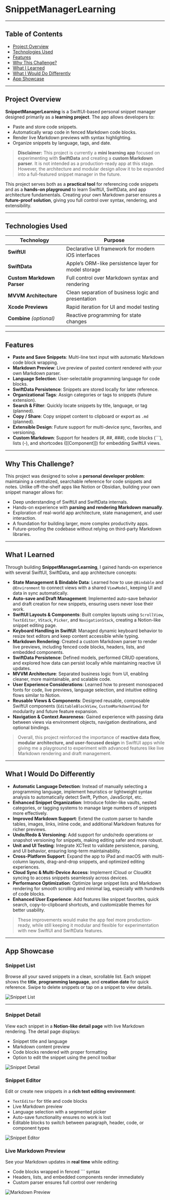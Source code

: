 # SnippetManagerLearning

---

## Table of Contents

* [Project Overview](#project-overview)
* [Technologies Used](#technologies-used)
* [Features](#features)
* [Why This Challenge?](#why-this-challenge)
* [What I Learned](#what-i-learned)
* [What I Would Do Differently](#what-i-would-do-differently)
* [App Showcase](#app-showcase)

---

## Project Overview

**SnippetManagerLearning** is a SwiftUI-based personal snippet manager designed primarily as a **learning project**. The app allows developers to:

* Paste and store code snippets.
* Automatically wrap code in fenced Markdown code blocks.
* Render live Markdown previews with syntax highlighting.
* Organize snippets by language, tags, and date.

> **Disclaimer:** This project is currently a **mini learning app** focused on experimenting with **SwiftData** and creating a **custom Markdown parser**. It is not intended as a production-ready app at this stage. However, the architecture and modular design allow it to be expanded into a full-featured snippet manager in the future.

This project serves both as a **practical tool** for referencing code snippets and as a **hands-on playground** to learn SwiftUI, SwiftData, and app architecture fundamentals. Creating your own Markdown parser ensures a **future-proof solution**, giving you full control over syntax, rendering, and extensibility.

---

## Technologies Used

| Technology                 | Purpose                                              |
| -------------------------- | ---------------------------------------------------- |
| **SwiftUI**                | Declarative UI framework for modern iOS interfaces   |
| **SwiftData**              | Apple’s ORM-like persistence layer for model storage |
| **Custom Markdown Parser** | Full control over Markdown syntax and rendering      |
| **MVVM Architecture**      | Clean separation of business logic and presentation  |
| **Xcode Previews**         | Rapid iteration for UI and model testing             |
| **Combine** *(optional)*   | Reactive programming for state changes               |

---

## Features

* **Paste and Save Snippets**: Multi-line text input with automatic Markdown code block wrapping.
* **Markdown Preview**: Live preview of pasted content rendered with your own Markdown parser.
* **Language Selection**: User-selectable programming language for code blocks.
* **SwiftData Persistence**: Snippets are stored locally for later reference.
* **Organizational Tags**: Assign categories or tags to snippets (future extension).
* **Search & Filter**: Quickly locate snippets by title, language, or tag (planned).
* **Copy / Share**: Copy snippet content to clipboard or export as `.md` (planned).
* **Extensible Design**: Future support for multi-device sync, favorites, and versioning.
* **Custom Markdown**: Support for headers (#, ##, ###), code blocks (```), lists (-), and shortcodes ([[Component]]) for embedding SwiftUI views.

---

## Why This Challenge?

This project was designed to solve a **personal developer problem**: maintaining a centralized, searchable reference for code snippets and notes. Unlike off-the-shelf apps like Notion or Obsidian, building your own snippet manager allows for:

* Deep understanding of SwiftUI and SwiftData internals.
* Hands-on experience with **parsing and rendering Markdown manually**.
* Exploration of real-world app architecture, state management, and user interaction.
* A foundation for building larger, more complex productivity apps.
* Future-proofing the codebase without relying on third-party Markdown libraries.

---

## What I Learned

Through building **SnippetManagerLearning**, I gained hands-on experience with several SwiftUI, SwiftData, and app architecture concepts:

* **State Management & Bindable Data**: Learned how to use `@Bindable` and `@Environment` to connect views with a shared `ViewModel`, keeping UI and data in sync automatically.
* **Auto-save and Draft Management**: Implemented auto-save behavior and draft creation for new snippets, ensuring users never lose their work.
* **SwiftUI Layouts & Components**: Built complex layouts using `ScrollView`, `TextEditor`, `VStack`, `Picker`, and `NavigationStack`, creating a Notion-like snippet editing page.
* **Keyboard Handling in SwiftUI**: Managed dynamic keyboard behavior to resize text editors and keep content accessible while typing.
* **Markdown Rendering**: Created a custom Markdown parser to render live previews, including fenced code blocks, headers, lists, and embedded components.
* **SwiftData Persistence**: Defined models, performed CRUD operations, and explored how data can persist locally while maintaining reactive UI updates.
* **MVVM Architecture**: Separated business logic from UI, enabling cleaner, more maintainable, and scalable code.
* **User Experience Considerations**: Learned how to present monospaced fonts for code, live previews, language selection, and intuitive editing flows similar to Notion.
* **Reusable Views & Components**: Designed reusable, composable SwiftUI components (`EditableBlockView`, `CustomMarkdownView`) for modularity and future feature expansion.
* **Navigation & Context Awareness**: Gained experience with passing data between views via environment objects, navigation destinations, and optional bindings.

> Overall, this project reinforced the importance of **reactive data flow, modular architecture, and user-focused design** in SwiftUI apps while giving me a playground to experiment with advanced features like live Markdown rendering and draft management.

---

## What I Would Do Differently

* **Automatic Language Detection**: Instead of manually selecting a programming language, implement heuristics or lightweight syntax analysis to automatically detect Swift, Python, JavaScript, etc.
* **Enhanced Snippet Organization**: Introduce folder-like vaults, nested categories, or tagging systems to manage large numbers of snippets more effectively.
* **Improved Markdown Support**: Extend the custom parser to handle tables, images, links, inline code, and additional Markdown features for richer previews.
* **Undo/Redo & Versioning**: Add support for undo/redo operations or snapshot versioning for snippets, making editing safer and more robust.
* **Unit and UI Testing**: Integrate XCTest to validate persistence, parsing, and UI behavior, ensuring long-term maintainability.
* **Cross-Platform Support**: Expand the app to iPad and macOS with multi-column layouts, drag-and-drop snippets, and optimized editing experiences.
* **Cloud Sync & Multi-Device Access**: Implement iCloud or CloudKit syncing to access snippets seamlessly across devices.
* **Performance Optimization**: Optimize large snippet lists and Markdown rendering for smooth scrolling and minimal lag, especially with hundreds of code blocks.
* **Enhanced User Experience**: Add features like snippet favorites, quick search, copy-to-clipboard shortcuts, and customizable themes for better usability.

> These improvements would make the app feel more production-ready, while still keeping it modular and flexible for experimentation with new SwiftUI and SwiftData features.

---


## App Showcase


### Snippet List

Browse all your saved snippets in a clean, scrollable list. Each snippet shows the **title**, **programming language**, and **creation date** for quick reference. Swipe to delete snippets or tap on a snippet to view details.

![Snippet List](https://github.com/user-attachments/assets/dd290076-0c72-45bb-bd2f-387c1c3c72c5)

---

### Snippet Detail

View each snippet in a **Notion-like detail page** with live Markdown rendering. The detail page displays:

* Snippet title and language
* Markdown content preview
* Code blocks rendered with proper formatting
* Option to edit the snippet using the pencil toolbar

![Snippet Detail](https://github.com/user-attachments/assets/9d1a7d4e-aaac-4d48-8a11-eca4973f8cd8)


### Snippet Editor

Edit or create new snippets in a **rich text editing environment**:

* `TextEditor` for title and code blocks
* Live Markdown preview
* Language selection with a segmented picker
* Auto-save functionality ensures no work is lost
* Editable blocks to switch between paragraph, header, code, or component types

![Snippet Editor](https://github.com/user-attachments/assets/a90b650e-ceea-42d7-91e3-511a350a0666)


### Live Markdown Preview

See your Markdown updates in **real time** while editing:

* Code blocks wrapped in fenced ``` syntax
* Headers, lists, and embedded components render immediately
* Custom parser ensures full control over rendering

![Markdown Preview](https://github.com/user-attachments/assets/7803fa12-9cd9-4160-9054-3908b8ca7d2f)

